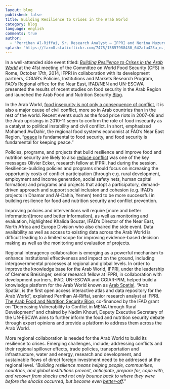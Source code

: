 ```yaml
---
layout: blog
published: false
title: Building Resilience to Crises in the Arab World
category: blog
language: english
comments: true
author: 
  - "Perrihan Al-Riffai, Sr. Research Analyst – IFPRI and Nerina Muzurovic, Knowledge Management Officer - IFAD"
splash: "https://farm8.staticflickr.com/7475/15857988430_642afa423a_n.jpg"
---
```



In a well-attended side event titled: _[Building Resilience to Crises in the Arab World](http://www.fao.org/fileadmin/templates/cfs/Docs1314/CFS41/SideEvents/CFS_41_Side_Events_BROCHURE_Final.pdf)_ at the 41st meeting of the Committee on World Food Security (CFS) in Rome, October 17th, 2014, IFPRI in collaboration with its development partners, CGIAR’s Policies, Institutions and Markets Research Program, FAO’s Regional office for the Near East, IFAD/NEN and UN-ESCWA presented the results of recent studies on food security in the Arab Region and launched the Arab Food and Nutrition Security [Blog](http://www.arabspatial.org/). 

<!-- more -->

In the Arab World, [food insecurity is not only a consequence of conflict](http://www.ifpri.org/sites/default/files/publications/pr28.pdf), it is also a major cause of civil conflict, more so in Arab countries than in the rest of the world. Recent events such as the food price riots in 2007-08 and the Arab uprisings in 2010-11 seem to confirm the role of food insecurity as a catalyst to political instability and civil conflict. In short, emphasized Mohamed AwDahir, the regional food systems economist at FAO’s Near East Region, “[peace](http://www.slideshare.net/IFPRIMENA/fsn-in-the-arab-region-an-overview-awdahir-fao-10172014?qid=8c582242-37ae-4868-9803-bbce3f8771c1&v=default&b=&from_search=1) is fundamental to food security, and food security is fundamental for keeping peace.” 

Policies, programs, and projects that build resilience and improve food and nutrition security are likely to also [reduce conflict](http://www.slideshare.net/IFPRIMENA/building-resilience-through-food-security-policies-and-programs-ecker-17-1014) was one of the key messages Olivier Ecker, research fellow at IFPRI, had during the session. Resilience-building policies and programs should focus on increasing the opportunity costs of conflict participation (through e.g. rural development, employment and income generation, social safety nets, human capital formation) and programs and projects that adopt a participatory, demand-driven approach and support social inclusion and cohesion (e.g. IFAD’s projects in Dhamar and Al-Dahla, Yemen) tend to be more successful in building resilience for food and nutrition security and conflict prevention.

Improving policies and interventions will require [more and better information](more and better information), as well as monitoring and evaluation, highlighted Khalida Bouzar, IFAD’s Director of the Near East, North Africa and Europe Division who also chaired the side event. Data availability as well as access to existing data across the Arab World is difficult leading to a limited scope for improving evidence-based decision making as well as the monitoring and evaluation of projects. 

Regional interagency collaboration is emerging as a powerful mechanism to enhance institutional effectiveness and impact on the ground, including intergovernmental processes at regional and global levels. In order to improve the knowledge base for the Arab World, IFPRI, under the leadership of Clemens Breisinger, senior research fellow at IFPRI, in collaboration with development partners, IFAD, UN-ESCWA and CGIAR-PIM, helped build a knowledge platform for the Arab World known as [Arab Spatial](http://www.arabspatial.org/). “Arab Spatial, is the first open access interactive atlas and data repository for the Arab World”, explained Perrihan Al-Riffai, senior research analyst at IFPRI. [The Arab Food and Nutrition Security Blog](http://www.arabspatial.org/), co-financed by the IFAD grant on “Decreasing Vulnerability to Conflict in MENA through Rural Development” and chaired by Nadim Khouri, Deputy Executive Secretary of the UN-ESCWA aims to further inform the food and nutrition security debate through expert opinions and provide a platform to address them across the Arab World.

More regional collaboration is needed for the Arab World to build its resilience to crises. Emerging challenges, include; addressing conflicts and their regional spillover effects, trade policies, transportation and infrastructure, water and energy, research and development, and sustainable flows of direct foreign investment need to be addressed at the regional level. “_Building resilience means helping people, communities, countries, and global institutions prevent, anticipate, prepare for, cope with, and recover from shocks and not only bounce back to where they were before the shocks occurred, but become even [better-off](http://www.ifpri.org/publication/resilience-food-and-nutrition-security)_.”
